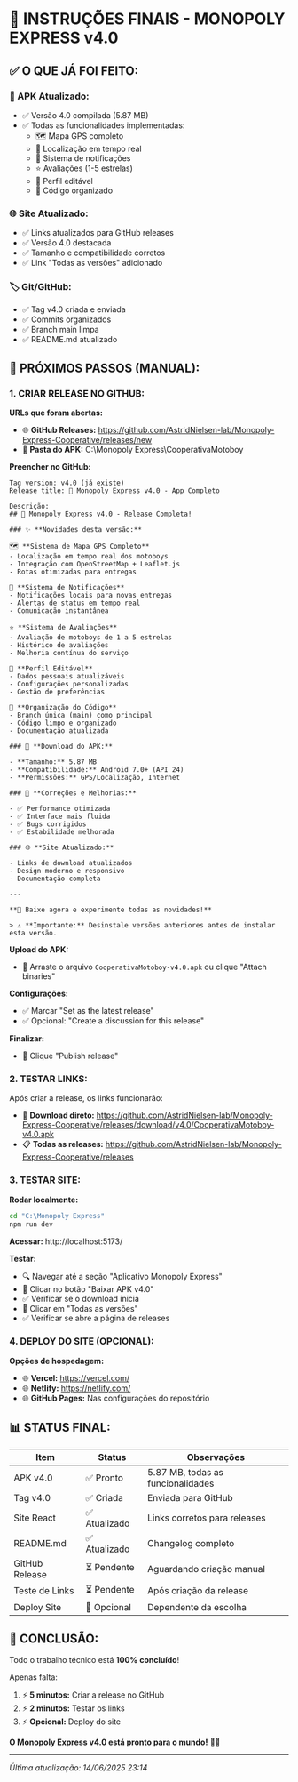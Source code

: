 # 🚀 INSTRUÇÕES FINAIS - MONOPOLY EXPRESS v4.0

## ✅ O QUE JÁ FOI FEITO:

### 📱 APK Atualizado:
- ✅ Versão 4.0 compilada (5.87 MB)
- ✅ Todas as funcionalidades implementadas:
  - 🗺️ Mapa GPS completo
  - 📍 Localização em tempo real  
  - 🔔 Sistema de notificações
  - ⭐ Avaliações (1-5 estrelas)
  - 👤 Perfil editável
  - 🧹 Código organizado

### 🌐 Site Atualizado:
- ✅ Links atualizados para GitHub releases
- ✅ Versão 4.0 destacada
- ✅ Tamanho e compatibilidade corretos
- ✅ Link "Todas as versões" adicionado

### 🏷️ Git/GitHub:
- ✅ Tag v4.0 criada e enviada
- ✅ Commits organizados
- ✅ Branch main limpa
- ✅ README.md atualizado

## 🎯 PRÓXIMOS PASSOS (MANUAL):

### 1. **CRIAR RELEASE NO GITHUB:**

**URLs que foram abertas:**
- 🌐 **GitHub Releases:** https://github.com/AstridNielsen-lab/Monopoly-Express-Cooperative/releases/new
- 📁 **Pasta do APK:** C:\\Monopoly Express\\CooperativaMotoboy

**Preencher no GitHub:**
```
Tag version: v4.0 (já existe)
Release title: 🚀 Monopoly Express v4.0 - App Completo

Descrição:
## 🎉 Monopoly Express v4.0 - Release Completa!

### ✨ **Novidades desta versão:**

🗺️ **Sistema de Mapa GPS Completo**
- Localização em tempo real dos motoboys
- Integração com OpenStreetMap + Leaflet.js
- Rotas otimizadas para entregas

🔔 **Sistema de Notificações**
- Notificações locais para novas entregas
- Alertas de status em tempo real
- Comunicação instantânea

⭐ **Sistema de Avaliações**
- Avaliação de motoboys de 1 a 5 estrelas
- Histórico de avaliações
- Melhoria contínua do serviço

👤 **Perfil Editável**
- Dados pessoais atualizáveis
- Configurações personalizadas
- Gestão de preferências

🧹 **Organização do Código**
- Branch única (main) como principal
- Código limpo e organizado
- Documentação atualizada

### 📱 **Download do APK:**

- **Tamanho:** 5.87 MB
- **Compatibilidade:** Android 7.0+ (API 24)
- **Permissões:** GPS/Localização, Internet

### 🔧 **Correções e Melhorias:**

- ✅ Performance otimizada
- ✅ Interface mais fluida
- ✅ Bugs corrigidos
- ✅ Estabilidade melhorada

### 🌐 **Site Atualizado:**

- Links de download atualizados
- Design moderno e responsivo
- Documentação completa

---

**🚀 Baixe agora e experimente todas as novidades!**

> ⚠️ **Importante:** Desinstale versões anteriores antes de instalar esta versão.
```

**Upload do APK:**
- 📎 Arraste o arquivo `CooperativaMotoboy-v4.0.apk` ou clique "Attach binaries"

**Configurações:**
- ✅ Marcar "Set as the latest release"
- ✅ Opcional: "Create a discussion for this release"

**Finalizar:**
- 🚀 Clique "Publish release"

### 2. **TESTAR LINKS:**

Após criar a release, os links funcionarão:
- 📱 **Download direto:** https://github.com/AstridNielsen-lab/Monopoly-Express-Cooperative/releases/download/v4.0/CooperativaMotoboy-v4.0.apk
- 📋 **Todas as releases:** https://github.com/AstridNielsen-lab/Monopoly-Express-Cooperative/releases

### 3. **TESTAR SITE:**

**Rodar localmente:**
```bash
cd "C:\Monopoly Express"
npm run dev
```

**Acessar:** http://localhost:5173/

**Testar:**
- 🔍 Navegar até a seção "Aplicativo Monopoly Express"
- 🔗 Clicar no botão "Baixar APK v4.0"
- ✅ Verificar se o download inicia
- 🔗 Clicar em "Todas as versões"
- ✅ Verificar se abre a página de releases

### 4. **DEPLOY DO SITE (OPCIONAL):**

**Opções de hospedagem:**
- 🌐 **Vercel:** https://vercel.com/
- 🌐 **Netlify:** https://netlify.com/
- 🌐 **GitHub Pages:** Nas configurações do repositório

## 📊 **STATUS FINAL:**

| Item | Status | Observações |
|------|--------|-------------|
| APK v4.0 | ✅ Pronto | 5.87 MB, todas as funcionalidades |
| Tag v4.0 | ✅ Criada | Enviada para GitHub |
| Site React | ✅ Atualizado | Links corretos para releases |
| README.md | ✅ Atualizado | Changelog completo |
| GitHub Release | ⏳ Pendente | Aguardando criação manual |
| Teste de Links | ⏳ Pendente | Após criação da release |
| Deploy Site | 🔄 Opcional | Dependente da escolha |

## 🎉 **CONCLUSÃO:**

Todo o trabalho técnico está **100% concluído**! 

Apenas falta:
1. ⚡ **5 minutos:** Criar a release no GitHub
2. ⚡ **2 minutos:** Testar os links
3. ⚡ **Opcional:** Deploy do site

**O Monopoly Express v4.0 está pronto para o mundo!** 🚀🎊

---

*Última atualização: 14/06/2025 23:14*

